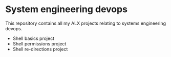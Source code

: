# System engineering devops

This repository contains all my ALX projects relating to systems engineering devops.

- Shell basics project
- Shell permissions project
- Shell re-directions project
